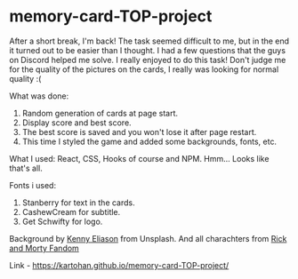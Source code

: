 # memory-card-TOP-project

After a short break, I'm back! The task seemed difficult to me, but in the end it turned out to be easier than I thought. I had a few questions that the guys on Discord helped me solve. I really enjoyed to do this task! Don't judge me for the quality of the pictures on the cards, I really was looking for normal quality :(

What was done:

1. Random generation of cards at page start.
2. Display score and best score.
3. The best score is saved and you won't lose it after page restart.
4. This time I styled the game and added some backgrounds, fonts, etc.

What I used:
React, CSS, Hooks of course and NPM. Hmm... Looks like that's all.

Fonts i used:

1. Stanberry for text in the cards.
2. CashewCream for subtitle.
3. Get Schwifty for logo.

Background by [Kenny Eliason](https://unsplash.com/@neonbrand) from Unsplash.
And all charachters from [Rick and Morty Fandom](https://rickandmorty.fandom.com/wiki/Total_Rickall)

Link - https://kartohan.github.io/memory-card-TOP-project/
